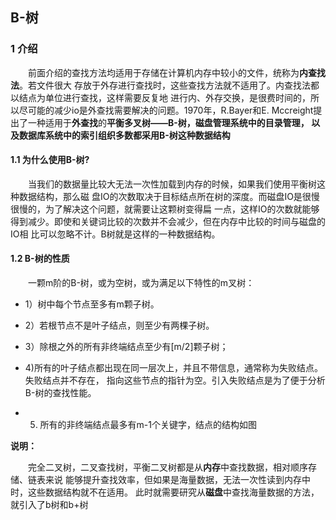 ## B-树
### 1 介绍
&emsp;&emsp;前面介绍的查找方法均适用于存储在计算机内存中较小的文件，统称为**内查找法**。若文件很大
存放于外存进行查找时，这些查找方法就不适用了。内查找法都以结点为单位进行查找，这样需要反复地
进行内、外存交换，是很费时间的，所以尽可能的减少io是外查找需要解决的问题。1970年，R.Bayer和E.
Mccreight提出了一种适用于**外查找**的**平衡多叉树——B-树，磁盘管理系统中的目录管理，
以及数据库系统中的索引组织多数都采用B-树这种数据结构**


#### 1.1 为什么使用B-树?
&emsp;&emsp;当我们的数据量比较大无法一次性加载到内存的时候，如果我们使用平衡树这种数据结构，那么磁
盘IO的次数取决于目标结点所在树的深度。而磁盘IO是很慢很慢的，为了解决这个问题，就需要让这颗树变得扁
一点，这样IO的次数就能够得到减少。即使和关键词比较的次数并不会减少，但在内存中比较的时间与磁盘的IO相
比可以忽略不计。B树就是这样的一种数据结构。


#### 1.2 B-树的性质
&emsp;&emsp;一颗m阶的B-树，或为空树，或为满足以下特性的m叉树：

   - 1）树中每个节点至多有m颗子树。

   - 2）若根节点不是叶子结点，则至少有两棵子树。
   
   - 3）除根之外的所有非终端结点至少有[m/2]颗子树；
   
   - 4)所有的叶子结点都出现在同一层次上，并且不带信息，通常称为失败结点。失败结点并不存在，
   指向这些节点的指针为空。引入失败结点是为了便于分析B-树的查找性能。
   
   - 5) 所有的非终端结点最多有m-1个关键字，结点的结构如图

    
**说明：**

&emsp;&emsp;完全二叉树，二叉查找树，平衡二叉树都是从**内存**中查找数据，相对顺序存储、链表来说
能够提升查找效率，但如果是海量数据，无法一次性读到内存中时，这些数据结构就不在适用。
此时就需要研究从**磁盘**中查找海量数据的方法，就引入了b树和b+树